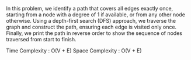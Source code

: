 In this problem, we identify a path that covers all edges exactly once, starting from a node with a degree of 1 if available, or from any other node otherwise. Using a depth-first search (DFS) approach, we traverse the graph and construct the path, ensuring each edge is visited only once. Finally, we print the path in reverse order to show the sequence of nodes traversed from start to finish.

Time Complexity : O(V + E)
Space Complexity : O(V + E)